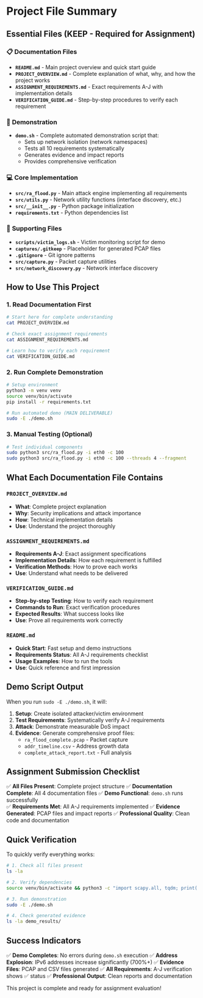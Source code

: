 # Project File Summary

## Essential Files (KEEP - Required for Assignment)

### 📋 **Documentation Files**
- **`README.md`** - Main project overview and quick start guide
- **`PROJECT_OVERVIEW.md`** - Complete explanation of what, why, and how the project works
- **`ASSIGNMENT_REQUIREMENTS.md`** - Exact requirements A-J with implementation details
- **`VERIFICATION_GUIDE.md`** - Step-by-step procedures to verify each requirement

### 🚀 **Demonstration**
- **`demo.sh`** - Complete automated demonstration script that:
  - Sets up network isolation (network namespaces)
  - Tests all 10 requirements systematically
  - Generates evidence and impact reports
  - Provides comprehensive verification

### 💻 **Core Implementation**
- **`src/ra_flood.py`** - Main attack engine implementing all requirements
- **`src/utils.py`** - Network utility functions (interface discovery, etc.)
- **`src/__init__.py`** - Python package initialization
- **`requirements.txt`** - Python dependencies list

### 🔧 **Supporting Files**
- **`scripts/victim_logs.sh`** - Victim monitoring script for demo
- **`captures/.gitkeep`** - Placeholder for generated PCAP files
- **`.gitignore`** - Git ignore patterns
- **`src/capture.py`** - Packet capture utilities
- **`src/network_discovery.py`** - Network interface discovery

## How to Use This Project

### 1. **Read Documentation First**
```bash
# Start here for complete understanding
cat PROJECT_OVERVIEW.md

# Check exact assignment requirements  
cat ASSIGNMENT_REQUIREMENTS.md

# Learn how to verify each requirement
cat VERIFICATION_GUIDE.md
```

### 2. **Run Complete Demonstration**
```bash
# Setup environment
python3 -m venv venv
source venv/bin/activate
pip install -r requirements.txt

# Run automated demo (MAIN DELIVERABLE)
sudo -E ./demo.sh
```

### 3. **Manual Testing (Optional)**
```bash
# Test individual components
sudo python3 src/ra_flood.py -i eth0 -c 100
sudo python3 src/ra_flood.py -i eth0 -c 100 --threads 4 --fragment
```

## What Each Documentation File Contains

### `PROJECT_OVERVIEW.md`
- **What**: Complete project explanation
- **Why**: Security implications and attack importance  
- **How**: Technical implementation details
- **Use**: Understand the project thoroughly

### `ASSIGNMENT_REQUIREMENTS.md`
- **Requirements A-J**: Exact assignment specifications
- **Implementation Details**: How each requirement is fulfilled
- **Verification Methods**: How to prove each works
- **Use**: Understand what needs to be delivered

### `VERIFICATION_GUIDE.md`  
- **Step-by-step Testing**: How to verify each requirement
- **Commands to Run**: Exact verification procedures
- **Expected Results**: What success looks like
- **Use**: Prove all requirements work correctly

### `README.md`
- **Quick Start**: Fast setup and demo instructions
- **Requirements Status**: All A-J requirements checklist
- **Usage Examples**: How to run the tools
- **Use**: Quick reference and first impression

## Demo Script Output

When you run `sudo -E ./demo.sh`, it will:

1. **Setup**: Create isolated attacker/victim environment
2. **Test Requirements**: Systematically verify A-J requirements
3. **Attack**: Demonstrate measurable DoS impact
4. **Evidence**: Generate comprehensive proof files:
   - `ra_flood_complete.pcap` - Packet capture
   - `addr_timeline.csv` - Address growth data
   - `complete_attack_report.txt` - Full analysis

## Assignment Submission Checklist

✅ **All Files Present**: Complete project structure
✅ **Documentation Complete**: All 4 documentation files
✅ **Demo Functional**: `demo.sh` runs successfully  
✅ **Requirements Met**: All A-J requirements implemented
✅ **Evidence Generated**: PCAP files and impact reports
✅ **Professional Quality**: Clean code and documentation

## Quick Verification

To quickly verify everything works:
```bash
# 1. Check all files present
ls -la

# 2. Verify dependencies
source venv/bin/activate && python3 -c "import scapy.all, tqdm; print('OK')"

# 3. Run demonstration  
sudo -E ./demo.sh

# 4. Check generated evidence
ls -la demo_results/
```

## Success Indicators

✅ **Demo Completes**: No errors during `demo.sh` execution
✅ **Address Explosion**: IPv6 addresses increase significantly (700%+)
✅ **Evidence Files**: PCAP and CSV files generated
✅ **All Requirements**: A-J verification shows ✅ status
✅ **Professional Output**: Clean reports and documentation

This project is complete and ready for assignment evaluation!
